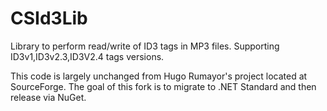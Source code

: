
# CSId3Lib
Library to perform read/write of ID3 tags in MP3 files. Supporting ID3v1,ID3v2.3,ID3V2.4 tags versions.

This code is largely unchanged from Hugo Rumayor's project located at SourceForge. The goal of this fork is to migrate to .NET Standard and then release via NuGet.
